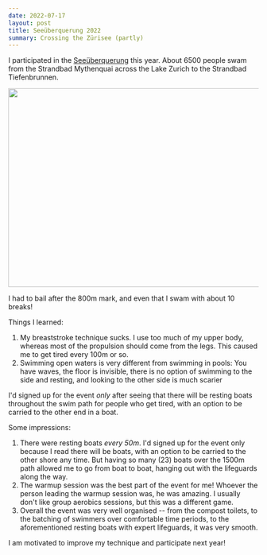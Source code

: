 ```yaml
---
date: 2022-07-17
layout: post
title: Seeüberquerung 2022
summary: Crossing the Zürisee (partly)
---
```


I participated in the [Seeüberquerung](https://www.seeueberquerung.ch/en/) this
year. About 6500 people swam from the Strandbad Mythenquai across the Lake
Zurich to the Strandbad Tiefenbrunnen.

<a href="https://www.google.com/maps/d/u/0/viewer?mid=1Xnpx2k0fUZTroa-W6jQ8R_OOZbs&ll=47.35340227914402%2C8.545224050000018&z=16"><img src="/seeueberquerung-map.png" height="400" width="800" /></a>

I had to bail after the 800m mark, and even that I swam with about 10 breaks!

Things I learned:

1. My breaststroke technique sucks. I use too much of my upper body, whereas
   most of the propulsion should come from the legs. This caused me to get tired
   every 100m or so.
2. Swimming open waters is very different from swimming in pools: You have
   waves, the floor is invisible, there is no option of swimming to the side and
   resting, and looking to the other side is much scarier

I'd signed up for the event _only_ after seeing that there will be resting boats
throughout the swim path for people who get tired, with an option to be carried
to the other end in a boat.

Some impressions:

1. There were resting boats _every 50m_. I'd signed up for the event only
   because I read there will be boats, with an option to be carried to the other
   shore any time. But having so many (23) boats over the 1500m path allowed me
   to go from boat to boat, hanging out with the lifeguards along the way.
2. The warmup session was the best part of the event for me! Whoever the person
   leading the warmup session was, he was amazing. I usually don't like group
   aerobics sessions, but this was a different game.
3. Overall the event was very well organised -- from the compost toilets, to the
   batching of swimmers over comfortable time periods, to the aforementioned
   resting boats with expert lifeguards, it was very smooth.

I am motivated to improve my technique and participate next year!
